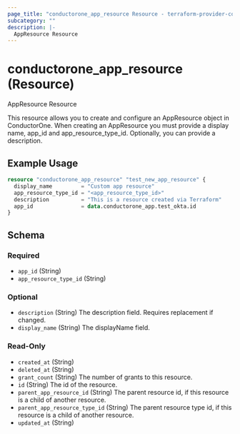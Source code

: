 ```yaml
---
page_title: "conductorone_app_resource Resource - terraform-provider-conductorone"
subcategory: ""
description: |-
  AppResource Resource
---
```


# conductorone_app_resource (Resource)

AppResource Resource

This resource allows you to create and configure an AppResource object in ConductorOne.
When creating an AppResource you must provide a display name, app_id and app_resource_type_id. Optionally, you can provide a description.

## Example Usage

```terraform
resource "conductorone_app_resource" "test_new_app_resource" {
  display_name         = "Custom app resource"
  app_resource_type_id = "<app_resource_type_id>"
  description          = "This is a resource created via Terraform"
  app_id               = data.conductorone_app.test_okta.id
}
```

<!-- schema generated by tfplugindocs -->
## Schema

### Required

- `app_id` (String)
- `app_resource_type_id` (String)

### Optional

- `description` (String) The description field. Requires replacement if changed.
- `display_name` (String) The displayName field.

### Read-Only

- `created_at` (String)
- `deleted_at` (String)
- `grant_count` (String) The number of grants to this resource.
- `id` (String) The id of the resource.
- `parent_app_resource_id` (String) The parent resource id, if this resource is a child of another resource.
- `parent_app_resource_type_id` (String) The parent resource type id, if this resource is a child of another resource.
- `updated_at` (String)